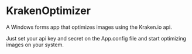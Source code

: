 # KrakenOptimizer
A Windows forms app that optimizes images using the Kraken.io api.

Just set your api key and secret on the App.config file and start optimizing images on your system.
